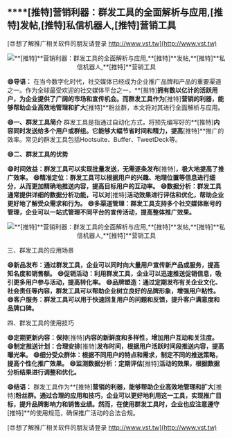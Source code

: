 ## ****[推特]**营销利器：群发工具的全面解析与应用,**[推特]**发帖,**[推特]**私信机器人,**[推特]**营销工具**

[😍想了解推广相关软件的朋友请登录 http://www.vst.tw](http://www.vst.tw)

 <center><img src="https://vst.tw/MP4/tuiguang/png/6.png" alt="**[推特]**营销利器：群发工具的全面解析与应用,**[推特]**发帖,**[推特]**私信机器人,**[推特]**营销工具"></center>

**😄导语：**
在当今数字化时代，社交媒体已经成为企业推广品牌和产品的重要渠道之一。作为全球最受欢迎的社交媒体平台之一，**[推特]**拥有数以亿计的活跃用户，为企业提供了广阔的市场和宣传机会。而群发工具作为**[推特]**营销的利器，能够帮助企业高效地管理和扩大**[推特]**粉丝群，本文将对其进行全面解析与应用。

**😄一、群发工具简介**
群发工具是指通过自动化方式，将预先编写好的**[推特]**内容同时发送给多个用户或群组。它能够大幅节省时间和精力，提高**[推特]**推广的效率。常见的群发工具包括Hootsuite、Buffer、TweetDeck等。

**😄二、群发工具的优势**

**😄时间效益：群发工具可以实现批量发送，无需逐条发布**[推特]**，极大地提高了推广效率。**
**😄精准定位：群发工具可以根据用户的兴趣、地理位置等信息进行细分，从而更加精确地推送内容，提高目标用户的互动率。**
**😄数据分析：群发工具通常提供详细的数据分析功能，可以对**[推特]**活动效果进行评估和优化，帮助企业更好地了解受众需求和行为。**
**😄多渠道管理：群发工具支持多个社交媒体账号的管理，企业可以一站式管理不同平台的宣传活动，提高整体推广效果。**

 <center><img src="https://vst.tw/MP4/tuiguang/png/0.png" alt="**[推特]**营销利器：群发工具的全面解析与应用,**[推特]**发帖,**[推特]**私信机器人,**[推特]**营销工具"></center>

三、群发工具的应用场景

**😄新品发布：通过群发工具，企业可以同时向大量用户宣传新产品或服务，提高知名度和销售额。**
**😄促销活动：利用群发工具，企业可以迅速推送促销信息，吸引更多用户参与活动，提高转化率。**
**😄品牌塑造：通过定期发布有关企业文化、社会责任等内容，群发工具可以帮助企业树立良好的品牌形象，增强用户粘性。**
**😄客户服务：群发工具可以用于快速回复用户的问题和反馈，提升客户满意度和品牌口碑。**

四、群发工具的使用技巧

**😄定期更新内容：保持**[推特]**内容的新鲜度和多样性，增加用户互动和关注度。**
**😄制定推送计划：合理安排**[推特]**发布时间，根据用户活跃时间段推送内容，提高曝光率。**
**😄细分受众群体：根据不同用户的特点和需求，制定不同的推送策略，提高个性化推广效果。**
**😄监测数据分析：定期评估**[推特]**活动的效果，根据数据分析结果进行调整和优化。**

**😄结语：**
群发工具作为**[推特]**营销的利器，能够帮助企业高效地管理和扩大**[推特]**粉丝群。通过合理的应用和技巧，企业可以更好地利用这一工具，实现推广目标，提升品牌影响力和销售业绩。然而，在使用群发工具时，企业也应注意遵守**[推特]**的使用规范，确保推广活动的合法合规。

[😍想了解推广相关软件的朋友请登录 http://www.vst.tw](http://www.vst.tw)




